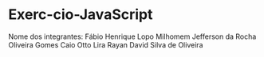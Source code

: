 # Exerc-cio-JavaScript
Nome dos integrantes:
Fábio Henrique Lopo Milhomem
Jefferson da Rocha Oliveira Gomes
Caio Otto Lira
Rayan David Silva de Oliveira
